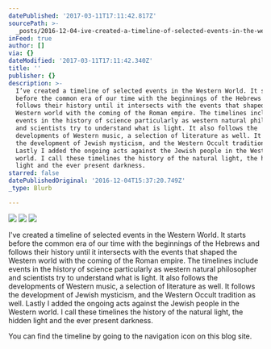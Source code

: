 ```yaml
---
datePublished: '2017-03-11T17:11:42.817Z'
sourcePath: >-
  _posts/2016-12-04-ive-created-a-timeline-of-selected-events-in-the-western-wo.md
inFeed: true
author: []
via: {}
dateModified: '2017-03-11T17:11:42.340Z'
title: ''
publisher: {}
description: >-
  I’ve created a timeline of selected events in the Western World. It starts
  before the common era of our time with the beginnings of the Hebrews and
  follows their history until it intersects with the events that shaped the
  Western world with the coming of the Roman empire. The timelines include
  events in the history of science particularly as western natural philosopher
  and scientists try to understand what is light. It also follows the
  developments of Western music, a selection of literature as well. It follows
  the development of Jewish mysticism, and the Western Occult tradition as well.
  Lastly I added the ongoing acts against the Jewish people in the Western
  world. I call these timelines the history of the natural light, the hidden
  light and the ever present darkness.
starred: false
datePublishedOriginal: '2016-12-04T15:37:20.749Z'
_type: Blurb

---
```

![](https://the-grid-user-content.s3-us-west-2.amazonaws.com/ec105183-dd1c-449c-893d-af903c483be8.jpg)
![](https://the-grid-user-content.s3-us-west-2.amazonaws.com/3f863ccb-fc53-4232-8830-ab8fe32da9d8.jpg)
![](https://the-grid-user-content.s3-us-west-2.amazonaws.com/144a91d3-6b10-4422-b5a6-78e0ac965732.jpg)

I've created a timeline of selected events in the Western World. It starts before the common era of our time with the beginnings of the Hebrews and follows their history until it intersects with the events that shaped the Western world with the coming of the Roman empire. The timelines include events in the history of science particularly as western natural philosopher and scientists try to understand what is light. It also follows the developments of Western music, a selection of literature as well. It follows the development of Jewish mysticism, and the Western Occult tradition as well. Lastly I added the ongoing acts against the Jewish people in the Western world. I call these timelines the history of the natural light, the hidden light and the ever present darkness.

You can find the timeline by going to the navigation icon on this blog site.
